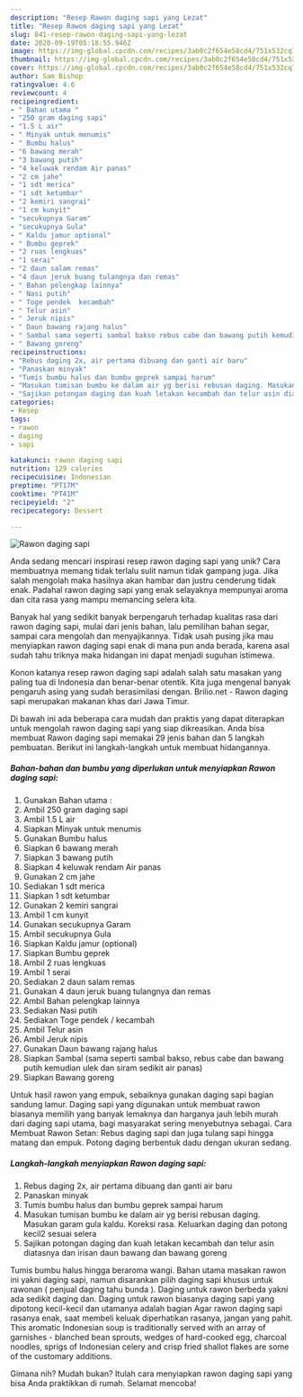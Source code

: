 ```yaml
---
description: "Resep Rawon daging sapi yang Lezat"
title: "Resep Rawon daging sapi yang Lezat"
slug: 841-resep-rawon-daging-sapi-yang-lezat
date: 2020-09-19T05:18:55.946Z
image: https://img-global.cpcdn.com/recipes/3ab0c2f654e58cd4/751x532cq70/rawon-daging-sapi-foto-resep-utama.jpg
thumbnail: https://img-global.cpcdn.com/recipes/3ab0c2f654e58cd4/751x532cq70/rawon-daging-sapi-foto-resep-utama.jpg
cover: https://img-global.cpcdn.com/recipes/3ab0c2f654e58cd4/751x532cq70/rawon-daging-sapi-foto-resep-utama.jpg
author: Sam Bishop
ratingvalue: 4.6
reviewcount: 4
recipeingredient:
- " Bahan utama "
- "250 gram daging sapi"
- "1.5 L air"
- " Minyak untuk menumis"
- " Bumbu halus"
- "6 bawang merah"
- "3 bawang putih"
- "4 keluwak rendam Air panas"
- "2 cm jahe"
- "1 sdt merica"
- "1 sdt ketumbar"
- "2 kemiri sangrai"
- "1 cm kunyit"
- "secukupnya Garam"
- "secukupnya Gula"
- " Kaldu jamur optional"
- " Bumbu geprek"
- "2 ruas lengkuas"
- "1 serai"
- "2 daun salam remas"
- "4 daun jeruk buang tulangnya dan remas"
- " Bahan pelengkap lainnya"
- " Nasi putih"
- " Toge pendek  kecambah"
- " Telur asin"
- " Jeruk nipis"
- " Daun bawang rajang halus"
- " Sambal sama seperti sambal bakso rebus cabe dan bawang putih kemudian ulek dan siram sedikit air panas"
- " Bawang goreng"
recipeinstructions:
- "Rebus daging 2x, air pertama dibuang dan ganti air baru"
- "Panaskan minyak"
- "Tumis bumbu halus dan bumbu geprek sampai harum"
- "Masukan tumisan bumbu ke dalam air yg berisi rebusan daging. Masukan garam gula kaldu. Koreksi rasa. Keluarkan daging dan potong kecil2 sesuai selera"
- "Sajikan potongan daging dan kuah letakan kecambah dan telur asin diatasnya dan irisan daun bawang dan bawang goreng"
categories:
- Resep
tags:
- rawon
- daging
- sapi

katakunci: rawon daging sapi 
nutrition: 129 calories
recipecuisine: Indonesian
preptime: "PT17M"
cooktime: "PT41M"
recipeyield: "2"
recipecategory: Dessert

---
```



![Rawon daging sapi](https://img-global.cpcdn.com/recipes/3ab0c2f654e58cd4/751x532cq70/rawon-daging-sapi-foto-resep-utama.jpg)

Anda sedang mencari inspirasi resep rawon daging sapi yang unik? Cara membuatnya memang tidak terlalu sulit namun tidak gampang juga. Jika salah mengolah maka hasilnya akan hambar dan justru cenderung tidak enak. Padahal rawon daging sapi yang enak selayaknya mempunyai aroma dan cita rasa yang mampu memancing selera kita.

Banyak hal yang sedikit banyak berpengaruh terhadap kualitas rasa dari rawon daging sapi, mulai dari jenis bahan, lalu pemilihan bahan segar, sampai cara mengolah dan menyajikannya. Tidak usah pusing jika mau menyiapkan rawon daging sapi enak di mana pun anda berada, karena asal sudah tahu triknya maka hidangan ini dapat menjadi suguhan istimewa.

Konon katanya resep rawon daging sapi adalah salah satu masakan yang paling tua di Indonesia dan benar-benar otentik. Kita juga mengenal banyak pengaruh asing yang sudah berasimilasi dengan. Brilio.net - Rawon daging sapi merupakan makanan khas dari Jawa Timur.


Di bawah ini ada beberapa cara mudah dan praktis yang dapat diterapkan untuk mengolah rawon daging sapi yang siap dikreasikan. Anda bisa membuat Rawon daging sapi memakai 29 jenis bahan dan 5 langkah pembuatan. Berikut ini langkah-langkah untuk membuat hidangannya.

<!--inarticleads1-->

##### Bahan-bahan dan bumbu yang diperlukan untuk menyiapkan Rawon daging sapi:

1. Gunakan  Bahan utama :
1. Ambil 250 gram daging sapi
1. Ambil 1.5 L air
1. Siapkan  Minyak untuk menumis
1. Gunakan  Bumbu halus
1. Siapkan 6 bawang merah
1. Siapkan 3 bawang putih
1. Siapkan 4 keluwak rendam Air panas
1. Gunakan 2 cm jahe
1. Sediakan 1 sdt merica
1. Siapkan 1 sdt ketumbar
1. Gunakan 2 kemiri sangrai
1. Ambil 1 cm kunyit
1. Gunakan secukupnya Garam
1. Ambil secukupnya Gula
1. Siapkan  Kaldu jamur (optional)
1. Siapkan  Bumbu geprek
1. Ambil 2 ruas lengkuas
1. Ambil 1 serai
1. Sediakan 2 daun salam remas
1. Gunakan 4 daun jeruk buang tulangnya dan remas
1. Ambil  Bahan pelengkap lainnya
1. Sediakan  Nasi putih
1. Sediakan  Toge pendek / kecambah
1. Ambil  Telur asin
1. Ambil  Jeruk nipis
1. Gunakan  Daun bawang rajang halus
1. Siapkan  Sambal (sama seperti sambal bakso, rebus cabe dan bawang putih kemudian ulek dan siram sedikit air panas)
1. Siapkan  Bawang goreng


Untuk hasil rawon yang empuk, sebaiknya gunakan daging sapi bagian sandung lamur. Daging sapi yang digunakan untuk membuat rawon biasanya memilih yang banyak lemaknya dan harganya jauh lebih murah dari daging sapi utama, bagi masyarakat sering menyebutnya sebagai. Cara Membuat Rawon Setan: Rebus daging sapi dan juga tulang sapi hingga matang dan empuk. Potong daging berbentuk dadu dengan ukuran sedang. 

<!--inarticleads2-->

##### Langkah-langkah menyiapkan Rawon daging sapi:

1. Rebus daging 2x, air pertama dibuang dan ganti air baru
1. Panaskan minyak
1. Tumis bumbu halus dan bumbu geprek sampai harum
1. Masukan tumisan bumbu ke dalam air yg berisi rebusan daging. Masukan garam gula kaldu. Koreksi rasa. Keluarkan daging dan potong kecil2 sesuai selera
1. Sajikan potongan daging dan kuah letakan kecambah dan telur asin diatasnya dan irisan daun bawang dan bawang goreng


Tumis bumbu halus hingga beraroma wangi. Bahan utama masakan rawon ini yakni daging sapi, namun disarankan pilih daging sapi khusus untuk rawonan ( penjual daging tahu bunda ). Daging untuk rawon berbeda yakni ada sedikit daging dan. Daging untuk rawon biasanya daging sapi yang dipotong kecil-kecil dan utamanya adalah bagian Agar rawon daging sapi rasanya enak, saat membeli keluak diperhatikan rasanya, jangan yang pahit. This aromatic Indonesian soup is traditionally served with an array of garnishes - blanched bean sprouts, wedges of hard-cooked egg, charcoal noodles, sprigs of Indonesian celery and crisp fried shallot flakes are some of the customary additions. 

Gimana nih? Mudah bukan? Itulah cara menyiapkan rawon daging sapi yang bisa Anda praktikkan di rumah. Selamat mencoba!
